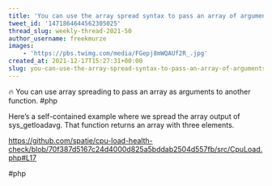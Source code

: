 ```yaml
---
title: 'You can use the array spread syntax to pass an array of arguments to another function'
tweet_id: '1471864644562305025'
thread_slug: weekly-thread-2021-50
author_username: freekmurze
images:
    - 'https://pbs.twimg.com/media/FGepj8mWQAUf2R_.jpg'
created_at: 2021-12-17T15:27:31+00:00
slug: you-can-use-the-array-spread-syntax-to-pass-an-array-of-arguments-to-another-function
---
```

🔥 You can use array spreading to pass an array as arguments to another function. #php

Here’s a self-contained example where we spread the array output of sys_getloadavg. That function returns an array with three elements.

https://github.com/spatie/cpu-load-health-check/blob/70f387d5167c24d4000d825a5bddab2504d557fb/src/CpuLoad.php#L17

#php

